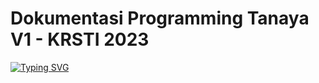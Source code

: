 # Dokumentasi Programming Tanaya V1 - KRSTI 2023

<a href="https://git.io/typing-svg"><img src="https://readme-typing-svg.herokuapp.com?font=Fira+Code&pause=1000&multiline=true&width=435&lines=Hello%2C+welcome+to+;Tanaya's+programming+documentation+" alt="Typing SVG" /></a>
